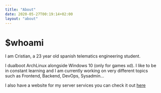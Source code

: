 ```yaml
---
title: "About"
date: 2020-05-27T00:19:14+02:00
layout: "about"
---
```

# $whoami

I am Cristian, a 23 year old spanish telematics engineering student.

I dualboot ArchLinux alongside Windows 10 (only for games xd). I like to be in constant learning and I am currently working on very different topics such as Frontend, Backend, DevOps, Sysadmin...

I also have a website for my server services you can check it out [here](https://server.crstian.me/)